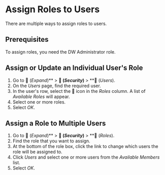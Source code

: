 <!-- loio57a78804d8bd48ca9e7e73a0d33e355f -->

<link rel="stylesheet" type="text/css" href="../css/sap-icons.css"/>

# Assign Roles to Users

There are multiple ways to assign roles to users. 



<a name="loio57a78804d8bd48ca9e7e73a0d33e355f__section_vgz_lh3_wxb"/>

## Prerequisites

To assign roles, you need the DW Administrator role.



<a name="loio57a78804d8bd48ca9e7e73a0d33e355f__section_xf2_zd3_3kb"/>

## Assign or Update an Individual User's Role

1.  Go to <span class="FPA-icons"></span> \(*Expand*\)** \> **<span class="FPA-icons"></span> \(*Security*\)** \> **<span class="FPA-icons"></span> \(*Users*\).
2.  On the *Users* page, find the required user.
3.  In the user's row, select the <span class="FPA-icons"></span> icon in the *Roles* column. A list of *Available Roles* will appear.
4.  Select one or more roles.
5.  Select *OK*.



<a name="loio57a78804d8bd48ca9e7e73a0d33e355f__section_wf2_zd3_3kb"/>

## Assign a Role to Multiple Users

1.  Go to <span class="FPA-icons"></span> \(*Expand*\)** \> **<span class="FPA-icons"></span> \(*Security*\)** \> **<span class="FPA-icons"></span> \(*Roles*\).
2.  Find the role that you want to assign.
3.  At the bottom of the role box, click the link to change which users the role will be assigned to.
4.  Click *Users* and select one or more users from the *Available Members* list.
5.  Select *OK*.

